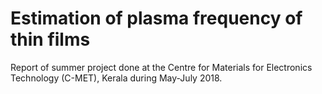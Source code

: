 # Estimation of plasma frequency of thin films

Report of summer project done at the Centre for Materials for Electronics Technology (C-MET), Kerala during May-July 2018.
